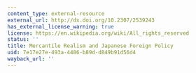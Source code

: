 ```yaml
---
content_type: external-resource
external_url: http://dx.doi.org/10.2307/2539243
has_external_license_warning: true
license: https://en.wikipedia.org/wiki/All_rights_reserved
status: ''
title: Mercantile Realism and Japanese Foreign Policy
uid: 7e17e27e-493a-4486-b89d-d849b91d56d4
wayback_url: ''
---
```

